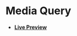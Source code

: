 # Media Query

- [**Live Preview**](https://tahmid-sarker.github.io/Web-Starter-Kit/CSS/Media%20Query/index.html)